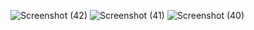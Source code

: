 ![Screenshot (42)](https://github.com/user-attachments/assets/2c541951-0bca-4423-bfc8-9af75d6e0910)
![Screenshot (41)](https://github.com/user-attachments/assets/a152a5e0-7331-4a02-91fa-50e4c80f2e26)
![Screenshot (40)](https://github.com/user-attachments/assets/58abd92d-4d68-4207-be3f-503e177d1076)
